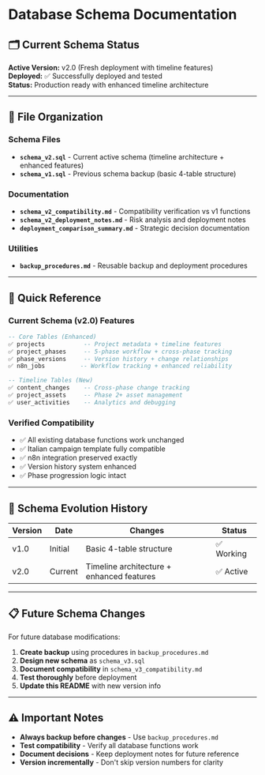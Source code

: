 # Database Schema Documentation

## 🗂️ **Current Schema Status**

**Active Version:** v2.0 (Fresh deployment with timeline features)  
**Deployed:** ✅ Successfully deployed and tested  
**Status:** Production ready with enhanced timeline architecture

---

## 📁 **File Organization**

### **Schema Files**
- **`schema_v2.sql`** - Current active schema (timeline architecture + enhanced features)
- **`schema_v1.sql`** - Previous schema backup (basic 4-table structure)

### **Documentation**
- **`schema_v2_compatibility.md`** - Compatibility verification vs v1 functions
- **`schema_v2_deployment_notes.md`** - Risk analysis and deployment notes
- **`deployment_comparison_summary.md`** - Strategic decision documentation

### **Utilities**
- **`backup_procedures.md`** - Reusable backup and deployment procedures

---

## 🚀 **Quick Reference**

### **Current Schema (v2.0) Features**
```sql
-- Core Tables (Enhanced)
✅ projects           -- Project metadata + timeline features
✅ project_phases     -- 5-phase workflow + cross-phase tracking  
✅ phase_versions     -- Version history + change relationships
✅ n8n_jobs          -- Workflow tracking + enhanced reliability

-- Timeline Tables (New)
✅ content_changes    -- Cross-phase change tracking
✅ project_assets     -- Phase 2+ asset management
✅ user_activities    -- Analytics and debugging
```

### **Verified Compatibility**
- ✅ All existing database functions work unchanged
- ✅ Italian campaign template fully compatible
- ✅ n8n integration preserved exactly
- ✅ Version history system enhanced
- ✅ Phase progression logic intact

---

## 🔄 **Schema Evolution History**

| Version | Date | Changes | Status |
|---------|------|---------|--------|
| v1.0 | Initial | Basic 4-table structure | ✅ Working |
| v2.0 | Current | Timeline architecture + enhanced features | ✅ Active |

---

## 📋 **Future Schema Changes**

For future database modifications:

1. **Create backup** using procedures in `backup_procedures.md`
2. **Design new schema** as `schema_v3.sql`
3. **Document compatibility** in `schema_v3_compatibility.md`
4. **Test thoroughly** before deployment
5. **Update this README** with new version info

---

## ⚠️ **Important Notes**

- **Always backup before changes** - Use `backup_procedures.md`
- **Test compatibility** - Verify all database functions work
- **Document decisions** - Keep deployment notes for future reference
- **Version incrementally** - Don't skip version numbers for clarity